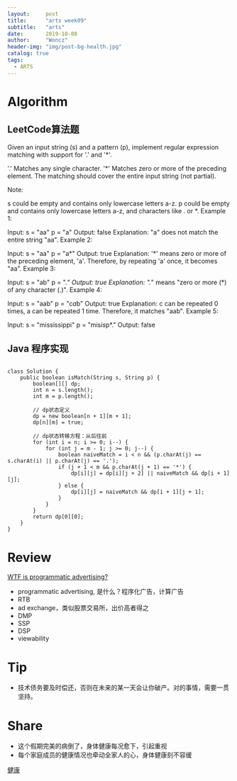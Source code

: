 ```yaml
---
layout:     post
title:      "arts week09"
subtitle:   "arts"
date:       2019-10-08
author:     "Woncz"
header-img: "img/post-bg-health.jpg"
catalog: true
tags:
  - ARTS
---
```


# Algorithm

## LeetCode算法题
Given an input string (s) and a pattern (p), implement regular expression matching with support for '.' and '*'.

'.' Matches any single character.
'*' Matches zero or more of the preceding element.
The matching should cover the entire input string (not partial).

Note:

s could be empty and contains only lowercase letters a-z.
p could be empty and contains only lowercase letters a-z, and characters like . or *.
Example 1:

Input:
s = "aa"
p = "a"
Output: false
Explanation: "a" does not match the entire string "aa".
Example 2:

Input:
s = "aa"
p = "a*"
Output: true
Explanation: '*' means zero or more of the preceding element, 'a'. Therefore, by repeating 'a' once, it becomes "aa".
Example 3:

Input:
s = "ab"
p = ".*"
Output: true
Explanation: ".*" means "zero or more (*) of any character (.)".
Example 4:

Input:
s = "aab"
p = "c*a*b"
Output: true
Explanation: c can be repeated 0 times, a can be repeated 1 time. Therefore, it matches "aab".
Example 5:

Input:
s = "mississippi"
p = "mis*is*p*."
Output: false


## Java 程序实现
```

class Solution {
    public boolean isMatch(String s, String p) {
        boolean[][] dp;
        int n = s.length();
        int m = p.length();

        // dp状态定义
        dp = new boolean[n + 1][m + 1];
        dp[n][m] = true;

        // dp状态转移方程：从后往前
        for (int i = n; i >= 0; i--) {
            for (int j = m - 1; j >= 0; j--) {
                boolean naiveMatch = i < n && (p.charAt(j) == s.charAt(i) || p.charAt(j) == '.');
                if (j + 1 < m && p.charAt(j + 1) == '*') {
                    dp[i][j] = dp[i][j + 2] || naiveMatch && dp[i + 1][j];
                } else {
                    dp[i][j] = naiveMatch && dp[i + 1][j + 1];
                }
            }
        }
        return dp[0][0];
    }
}

```

# Review
[WTF is programmatic advertising?](https://digiday.com/media/what-is-programmatic-advertising/)
- programmatic advertising, 是什么？程序化广告，计算广告
- RTB
- ad exchange，类似股票交易所，出价高者得之
- DMP
- SSP
- DSP
- viewability

# Tip
- 技术债务要及时偿还，否则在未来的某一天会让你破产。对的事情，需要一贯坚持。

# Share
- 这个假期完美的病倒了，身体健康每况愈下，引起重视
- 每个家庭成员的健康情况也牵动全家人的心，身体健康刻不容缓

[健康](https://www.jianshu.com/p/e8e1ca528faf)

